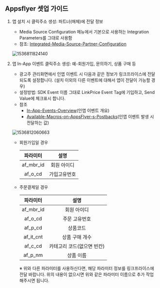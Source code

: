## Appsflyer 셋업 가이드

1. 앱 설치 시 클릭주소 생성: 파트너(매체)에 전달 정보

   *  Media Source Configuration 메뉴에서 기본으로 사용하는 Integration Parameters를 그대로 사용함
   * 참조: [Integrated-Media-Source-Partner-Configuration]([Integrated-Media-Source-Partner-Configuration](https://support.appsflyer.com/hc/en-us/articles/207033816-Integrated-Media-Source-Partner-Configuration))

   ![1536811824140](https://github.com/linkprice/MerchantSetup/blob/master/3%EC%9E%90%ED%88%B4%20%EC%95%B1%20%EC%85%8B%EC%97%85/%EC%95%A0%EB%93%9C%ED%94%84%EB%A6%AD%EC%8A%A4(Adbrix)/adbrix1.png)

2. 앱 In-App 이벤트 클릭주소 생성: 예-회원가입, 문의하기, 상품 구매 등

   * 광고주 관리화면에서 인앱 이벤트 시 다음과 같은 정보가 링크프라이스에 전달되도록 설정합니다. (설치 이외의 다른 이벤트에 대해서 앱이 전달이 가능할 경우)
   * 설정방법: SDK Event 이름 그대로 LinkPrice Event Tag에 기입하고, Send Value에 체크표시 합니다.
   * 참조
     * [In-App-Events-Overview](https://support.appsflyer.com/hc/en-us/articles/207031986-In-App-Events-Overview)(인앱 이벤트 개요)
     * [Available-Macros-on-AppsFlyer-s-Postbacks](https://support.appsflyer.com/hc/en-us/articles/207273946-Available-Macros-on-AppsFlyer-s-Postbacks)(인앱 이벤트 발생 시 전달하는 값)

   ![1536812060663](https://github.com/linkprice/MerchantSetup/blob/master/3%EC%9E%90%ED%88%B4%20%EC%95%B1%20%EC%85%8B%EC%97%85/%EC%95%A0%EB%93%9C%ED%94%84%EB%A6%AD%EC%8A%A4(Adbrix)/adbrix3.png)

   * 회원가입일 경우

     | 파라미터  |     설명     |
     | :-------: | :----------: |
     | af_mbr_id | 회원 아이디  |
     |  af_o_cd  | 가입고유번호 |

   * 주문결제일 경우

     | 파라미터  |            설명            |
     | :-------: | :------------------------: |
     | af_mbr_id |        회원 아이디         |
     |  af_o_cd  |       주문 고유번호        |
     |  af_p_cd  |          상품코드          |
     | af_it_cnt |       상품 구매 개수       |
     |  af_c_cd  | 카테고리 코드(없으면 빈칸) |
     |  af_p_nm  |         상품 이름          |

     ※ 위와 다른 파라미터를 사용하신다면, 해당 파라미터 정보를 링크프라이스에 전달 바랍니다.
     위의 내용이 없으시면 위와 같은 파라미터 이름으로 추가 작업 해주시면 됩니다.